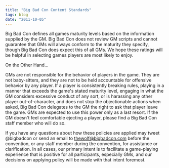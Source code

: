 ```yaml
---
title: "Big Bad Con Content Standards"
tags: blog
date: "2011-10-05"
---
```


Big Bad Con defines all games maturity levels based on the information supplied by the GM. Big Bad Con does not review GM scripts and cannot guarantee that GMs will always conform to the maturity they specify, though Big Bad Con does expect this of all GMs. We hope these ratings will be helpful in selecting games players are most likely to enjoy.

On the Other Hand...

GMs are not responsible for the behavior of players in the game. They are not baby-sitters, and they are not to be held accountable for offensive behavior by any player. If a player is consistently breaking rules, playing in a manner that exceeds the game's stated maturity level, engaging in what the GM considers excessive conduct of any sort, or is harassing any other player out-of-character, and does not stop the objectionable actions when asked, Big Bad Con delegates to the GM the right to ask that player leave the game. GMs are expected to use this power only as a last resort. If the GM doesn't feel comfortable ejecting a player, please find a Big Bad Con staff member who will do so.

If you have any questions about how these policies are applied may tweet @bigbadcon or send an email to thewolf@bigbadcon.com before the convention, or any staff member during the convention, for assistance or clarification. In all cases, our primary intent is to facilitate a game-playing experience that is positive for all participants, especially GMs, and our decisions on applying policy will be made with that intent foremost.
